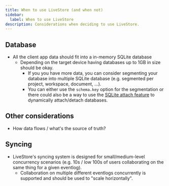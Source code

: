 ```yaml
---
title: When to use LiveStore (and when not)
sidebar:
  label: When to use LiveStore
description: Considerations when deciding to use LiveStore.
---
```


## Database

- All the client app data should fit into a in-memory SQLite database
  - Depending on the target device having databases up to 1GB in size should be okay.
	- If you you have more data, you can consider segmenting your database into multiple SQLite database (e.g. segmented per project, workspace, document, ...).
	- You can either use the `schema.key` option for the segmentation or there could also be a way to use the [SQLite attach feature](https://www.sqlite.org/lang_attach.html) to dynamically attach/detach databases.

## Other considerations

- How data flows / what's the source of truth?

## Syncing

- LiveStore's syncing system is designed for small/medium-level concurrency scenarios (e.g. 10s / low 100s of users collaborating on the same thing for a given eventlog).
	- Collaboration on multiple different eventlogs concurrently is supported and should be used to "scale horizontally".